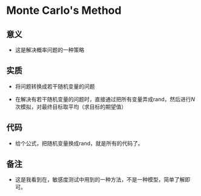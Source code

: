 # Monte Carlo's Method

## 意义

* 这是解决概率问题的一种策略

## 实质

* 将问题转换成若干随机变量的问题

* 在解决有若干随机变量的问题时，直接通过把所有变量弄成rand，然后进行$N$次模拟，对最终目标取平均（求目标的期望值）

 ## 代码

* 给个公式，把随机变量换成rand，就是所有的代码了。

## 备注

* 这是我看到在，敏感度测试中用到的一种方法，不是一种模型，简单了解即可。
